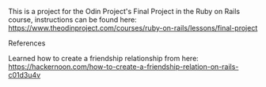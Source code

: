This is a project for the Odin Project's Final Project in the Ruby on Rails course,
instructions can be found here: https://www.theodinproject.com/courses/ruby-on-rails/lessons/final-project


References

Learned how to create a friendship relationship from here:
https://hackernoon.com/how-to-create-a-friendship-relation-on-rails-c01d3u4v
